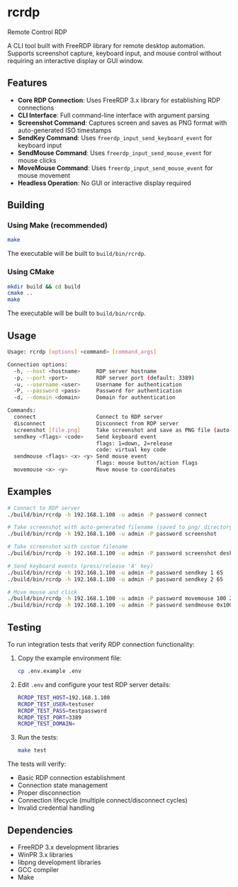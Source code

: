 # rcrdp
Remote Control RDP

A CLI tool built with FreeRDP library for remote desktop automation. Supports screenshot capture, keyboard input, and mouse control without requiring an interactive display or GUI window.

## Features

- **Core RDP Connection**: Uses FreeRDP 3.x library for establishing RDP connections
- **CLI Interface**: Full command-line interface with argument parsing
- **Screenshot Command**: Captures screen and saves as PNG format with auto-generated ISO timestamps
- **SendKey Command**: Uses `freerdp_input_send_keyboard_event` for keyboard input
- **SendMouse Command**: Uses `freerdp_input_send_mouse_event` for mouse clicks  
- **MoveMouse Command**: Uses `freerdp_input_send_mouse_event` for mouse movement
- **Headless Operation**: No GUI or interactive display required

## Building

### Using Make (recommended)
```bash
make
```
The executable will be built to `build/bin/rcrdp`.

### Using CMake
```bash
mkdir build && cd build
cmake ..
make
```
The executable will be built to `build/bin/rcrdp`.

## Usage

```bash
Usage: rcrdp [options] <command> [command_args]

Connection options:
  -h, --host <hostname>     RDP server hostname
  -p, --port <port>         RDP server port (default: 3389)
  -u, --username <user>     Username for authentication
  -P, --password <pass>     Password for authentication
  -d, --domain <domain>     Domain for authentication

Commands:
  connect                   Connect to RDP server
  disconnect                Disconnect from RDP server
  screenshot [file.png]     Take screenshot and save as PNG file (auto-generated filename if not provided)
  sendkey <flags> <code>    Send keyboard event
                            flags: 1=down, 2=release
                            code: virtual key code
  sendmouse <flags> <x> <y> Send mouse event
                            flags: mouse button/action flags
  movemouse <x> <y>         Move mouse to coordinates
```

## Examples

```bash
# Connect to RDP server
./build/bin/rcrdp -h 192.168.1.100 -u admin -P password connect

# Take screenshot with auto-generated filename (saved to png/ directory)
./build/bin/rcrdp -h 192.168.1.100 -u admin -P password screenshot

# Take screenshot with custom filename 
./build/bin/rcrdp -h 192.168.1.100 -u admin -P password screenshot desktop.png

# Send keyboard events (press/release 'A' key)
./build/bin/rcrdp -h 192.168.1.100 -u admin -P password sendkey 1 65
./build/bin/rcrdp -h 192.168.1.100 -u admin -P password sendkey 2 65

# Move mouse and click
./build/bin/rcrdp -h 192.168.1.100 -u admin -P password movemouse 100 200  
./build/bin/rcrdp -h 192.168.1.100 -u admin -P password sendmouse 0x1000 100 200
```

## Testing

To run integration tests that verify RDP connection functionality:

1. Copy the example environment file:
   ```bash
   cp .env.example .env
   ```

2. Edit `.env` and configure your test RDP server details:
   ```bash
   RCRDP_TEST_HOST=192.168.1.100
   RCRDP_TEST_USER=testuser
   RCRDP_TEST_PASS=testpassword
   RCRDP_TEST_PORT=3389
   RCRDP_TEST_DOMAIN=
   ```

3. Run the tests:
   ```bash
   make test
   ```

The tests will verify:
- Basic RDP connection establishment
- Connection state management
- Proper disconnection
- Connection lifecycle (multiple connect/disconnect cycles)
- Invalid credential handling

## Dependencies

- FreeRDP 3.x development libraries
- WinPR 3.x libraries  
- libpng development libraries
- GCC compiler
- Make
